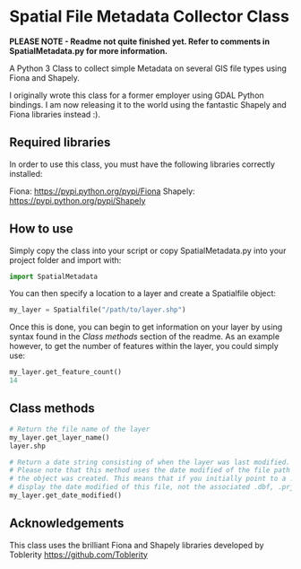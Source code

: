# Spatial File Metadata Collector Class
**PLEASE NOTE - Readme not quite finished yet. Refer to comments in SpatialMetadata.py for more information.**

A Python 3 Class to collect simple Metadata on several GIS file types using Fiona and Shapely.

I originally wrote this class for a former employer using GDAL Python bindings. I am now releasing
it to the world using the fantastic Shapely and Fiona libraries instead :).

## Required libraries
In order to use this class, you must have the following libraries correctly installed:

Fiona: <https://pypi.python.org/pypi/Fiona>
Shapely: <https://pypi.python.org/pypi/Shapely>

## How to use
Simply copy the class into your script or copy SpatialMetadata.py into your project folder and 
import with:
```python
import SpatialMetadata
```

You can then specify a location to a layer and create a Spatialfile object:
```python
my_layer = Spatialfile("/path/to/layer.shp")
```

Once this is done, you can begin to get information on your layer by using syntax found in the
*Class methods* section of the readme. As an example however, to get the number of features
within the layer, you could simply use:
```python
my_layer.get_feature_count()
14
```

## Class methods
```python
# Return the file name of the layer
my_layer.get_layer_name()
layer.shp

# Return a date string consisting of when the layer was last modified.
# Please note that this method uses the date modified of the file path initially specified when 
# the object was created. This means that if you initially point to a .shp file, it will only 
# display the date modified of this file, not the associated .dbf, .prj or .shx files.
my_layer.get_date_modified()
```

## Acknowledgements 
This class uses the brilliant Fiona and Shapely libraries developed by Toblerity <https://github.com/Toblerity>
